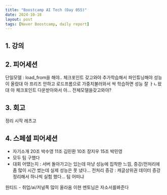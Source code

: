 ```yaml
---
title: "Boostcamp AI Tech (Day 055)"
date: 2024-10-18
layout: post
tags: [Naver Boostcamp, daily report]
---
```

## 1. 강의

## 2. 피어세션
단일모델 : load_from을 해야.. 체크포인트 갖고와야 추가학습해서 파인튜닝해야 성능이 올랐대 아 프리즈 안하고 로드프롬으로 가중치불러와서 싹 학습하면 성능 잘 ㅏㄴ왔대 아 체크포인트 다운받아와서 아...
전체모델을갖고와야?

## 3. 회고
정리 시작 레츠고

## 4. 스페셜 피어세션
- 자기소개 20조 박수영
11조 김민환 10조 장지우 15조 박민영
- 모두 팀 구했다
- 대회 어땠는지 : 서버 돌아가고는 있는데 마냥 성능에 집착한 느낌, 증강/전처리에 좀 많이 시간 썼는데 실제 성능은 못 냈다...
전처리 증강 : 캐글상위권 데이터 증강 정리해서 하나씩 실험 했다...
팀 어떠냐

원티드 - 취업/ai/저널쪽 많이 올라옴
이현 멘토님은 자소서를봐준다
